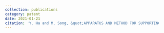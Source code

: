 ```yaml
---
collection: publications
category: patent
date: 2021-01-21
citation: 'Y. Ha and M. Song, &quot;APPARATUS AND METHOD FOR SUPPORTING TIME SYNCHRONIZATION BETWEEN AN UNMANNED VEHICLE AND OTHER UNMANNED VEHICLES,&quot; <i>KOR-Registration No. 102208580B1,</i> 2021'
---
```

